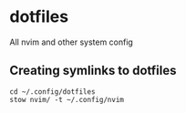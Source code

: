 # dotfiles

All nvim and other system config

## Creating symlinks to dotfiles

```
cd ~/.config/dotfiles
stow nvim/ -t ~/.config/nvim
```
